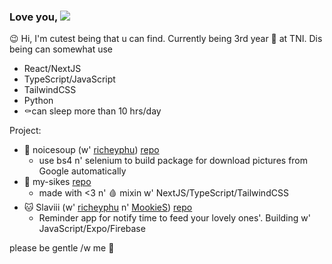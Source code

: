 ### Love you, ![](https://img.shields.io/badge/🥺-ぴえん~-brightgreen)
😉 Hi, I'm cutest being that u can find. Currently being 3rd year 🐒 at TNI.
Dis being can somewhat use
- React/NextJS
- TypeScript/JavaScript
- TailwindCSS
- Python
- ⚰️can sleep more than 10 hrs/day

Project:
- 🍲 noicesoup (w' [richeyphu](https://github.com/richeyphu)) [repo](https://github.com/richeyphu/noicesoup)
  - use bs4 n' selenium to build package for download pictures from Google automatically
- 🥺 my-sikes [repo](https://github.com/thitiwat-t/ReactFinalProject)
  - made with <3 n' 🩸 mixin w' NextJS/TypeScript/TailwindCSS
- 🐱 Slaviii (w' [richeyphu](https://github.com/richeyphu) n' [MookieS](https://github.com/ARabbitAteGrass)) [repo](https://github.com/richeyphu/Slaviii)
  - Reminder app for notify time to feed your lovely ones'. Building w' JavaScript/Expo/Firebase

please be gentle /w me 🥺
<!--
**thitiwat-t/thitiwat-t** is a ✨ _special_ ✨ repository because its `README.md` (this file) appears on your GitHub profile.

Here are some ideas to get you started:

- 🔭 I’m currently working on ...
- 🌱 I’m currently learning ...
- 👯 I’m looking to collaborate on ...
- 🤔 I’m looking for help with ...
- 💬 Ask me about ...
- 📫 How to reach me: ...
- 😄 Pronouns: ...
- ⚡ Fun fact: ...
-->
